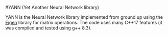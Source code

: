 #YANN (Yet Another Neural Network library)

YANN is the Neural Network library implemented from ground up using
the [Eigen](https://eigen.tuxfamily.org) library for matrix operations.
The code uses many C++17 features (it was compiled and tested using g++ 8.3).


